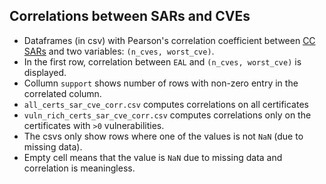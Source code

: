 ## Correlations between SARs and CVEs

- Dataframes (in csv) with Pearson's correlation coefficient between [CC SARs](https://www.commoncriteriaportal.org/files/ccfiles/CCPART1V3.1R5.pdf) and two variables: `(n_cves, worst_cve)`.
- In the first row, correlation between `EAL` and `(n_cves, worst_cve)` is displayed.
- Collumn `support` shows number of rows with non-zero entry in the correlated column.
- `all_certs_sar_cve_corr.csv` computes correlations on all certificates
- `vuln_rich_certs_sar_cve_corr.csv` computes correlations only on the certificates with `>0` vulnerabilities.
- The csvs only show rows where one of the values is not `NaN` (due to missing data).
- Empty cell means that the value is `NaN` due to missing data and correlation is meaningless.
